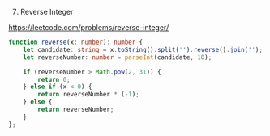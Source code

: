 7. Reverse Integer

https://leetcode.com/problems/reverse-integer/

```TypeScript
function reverse(x: number): number {
    let candidate: string = x.toString().split('').reverse().join('');
    let reverseNumber: number = parseInt(candidate, 10);

    if (reverseNumber > Math.pow(2, 31)) {
        return 0;
    } else if (x < 0) {
        return reverseNumber * (-1);
    } else {
        return reverseNumber;
    }
};
```

